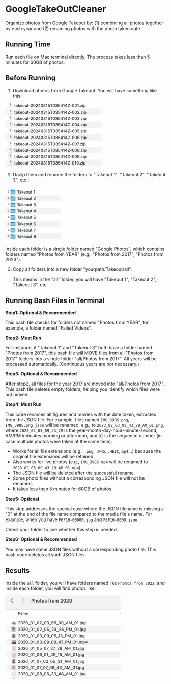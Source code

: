
# GoogleTakeOutCleaner
Organize photos from Google Takeout by: (1) combining all photos together by each year and (2) renaming photos with the photo taken date.

## Running Time
Run each file on Mac terminal directly. The process takes less than 5 minutes for 60GB of photos.

## Before Running
1. Download photos from Google Takeout. You will have something like this:


![Enter image description here](https://github.com/zhaotianjing/GoogleTakeOutCleaner/blob/main/fig1.png)


2. Unzip them and rename the folders to "Takeout 1", "Takeout 2", "Takeout 3", etc.:


![Enter image description here](https://github.com/zhaotianjing/GoogleTakeOutCleaner/blob/main/fig2.png)
   

   Inside each folder is a single folder named "Google Photos", which contains folders named "Photos from YEAR" (e.g., "Photos from 2017", "Photos from 2023"). 

3. Copy all folders into a new folder "yourpath/Takeout/all".

   This means in the "all" folder, you will have "Takeout 1", "Takeout 2", "Takeout 3", etc.

## Running Bash Files in Terminal
**Step1: Optional & Recommended**

This bash file checks for folders not named "Photos from YEAR", for example, a folder named "Failed Videos".

**Step2: Must Run**

For instance, if "Takeout 1" and "Takeout 3" both have a folder named "Photos from 2017", this bash file will MOVE files from all "Photos from 2017" folders into a single folder "all/Photos from 2017". 
All years will be processed automatically. (Continuous years are not necessary.)

**Step3: Optional & Recommended**

After step2, all files for the year 2017 are moved into "all/Photos from 2017". This bash file deletes empty folders, helping you identify which files were not moved.

**Step4: Must Run**

This code renames all figures and movies with the date taken, extracted from the JSON file. For example, files named `IMG_3985.png`, `IMG_3985.png.json` will be renamed, e.g., to `2023_02_03_09_43_29_AM_01.png`, where `2023_02_03_09_43_29` is the year-month-day-hour-minute-second, AM/PM indicates morning or afternoon, and `01` is the sequence number (in case multiple photos were taken at the same time).

- Works for all file extensions (e.g., `.png`, `.PNG`, `.HEIC`, `mp4`...) because the original file extensions will be retained.
- Also works for live photos (e.g., `IMG_3985.mp4` will be renamed to `2023_02_03_09_43_29_AM_01.mp4`).
- The JSON file will be deleted after the successful rename.
- Some photo files without a corresponding JSON file will not be renamed.
- It takes less than 5 minutes for 60GB of photos.

**Step5: Optional**

This step addresses the special case where the JSON filename is missing a "0" at the end of the file name compared to the media file's name. For example, when you have `F6F16-00000.jpg` and `F6F16-0000.json`.

Check your folder to see whether this step is needed.

**Step6: Optional & Recommended**

You may have some JSON files without a corresponding photo file. This bash code deletes all such JSON files.

## Results
Inside the `all` folder, you will have folders named like `Photos from 2022`, and inside each folder, you will find photos like:


![Enter image description here](https://github.com/zhaotianjing/GoogleTakeOutCleaner/blob/main/fig3.png)
